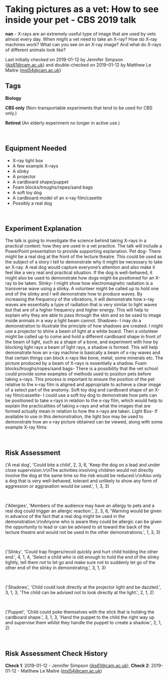 # Taking pictures as a vet: How to see inside your pet - CBS 2019 talk

**nan** - X-rays are an extremely useful type of image that are used by vets almost every day. When might a vet need to take an X-ray? How do X-ray machines work? What can you see on an X-ray image? And what do X-rays of different animals look like? 

Last initially checked on 2019-01-12 by Jennifer Simpson (jks61@cam.ac.uk) and double-checked on 2019-01-12 by Matthew Le Maitre (msl54@cam.ac.uk)

## Tags
<!--- Start Tags (DO NOT REMOVE THIS COMMENT) --->

**Biology**

**CBS only** (Non-transportable experiments that tend to be used for CBS only.)

**Retired** (An elderly experiment no longer in active use.)
<!--- End Tags (DO NOT REMOVE THIS COMMENT) --->

<br/>

## Equipment Needed 
- X-ray light box
- A few example X-rays
- A slinky
- A projector
- A cardboard shape/puppet
- Foam blocks/troughs/ropes/sand bags
- A soft toy dog
- A cardboard model of an x-ray film/casette
- Possibly a real dog

<br/>

## Experiment Explanation 

The talk is going to investigate the science behind taking X-rays in a practical context: how they are used in a vet practice. The talk will include a PowerPoint presentation to provide supporting explanation. 
Pet dog- There might be a real dog at the front of the lecture theatre. This could be used as the subject of a story I tell to demonstrate why it might be necessary to take an X-ray. A real dog would capture everyone’s attention and also make it feel like a very real and practical situation. If the dog is well-behaved, it might also be used to demonstrate how dogs might be positioned for an X-ray to be taken.
Slinky- I might show how electromagnetic radiation is a transverse wave using a slinky. A volunteer might be called up to hold one end of the slinky and I will demonstrate how to produce waves. By increasing the frequency of the vibrations, it will demonstrate how x-ray waves are essentially a type of radiation that is very similar to light waves but that are of a higher frequency and higher energy. This will help to explain why they are able to pass through the skin and so be used to image inside animals in a way a light beam cannot.
Shadows- I may do a demonstration to illustrate the principle of how shadows are created. I might use a projector to shine a beam of light at a white board. Then a volunteer might be called up to come and hold a different cardboard shape in front of the beam of light, such as a shape of a bone, and experiment with how by blocking light rays a beam of light rays, a shadow is formed. This will help demonstrate how an x-ray machine is basically a beam of x-ray waves and that certain things can block x-rays like bone, metal, some minerals etc. The picture produced by a beam of X-rays is essentially a shadow.
Foam blocks/troughs/ropes/sand bags- There is a possibility that the vet school could provide some examples of methods used to position pets before taking x-rays. This process is important to ensure the position of the pet relative to the x-ray film is aligned and appropriate to achieve a clear image of a select part of the anatomy.
Soft toy dog and cardboard shape of an X-ray film/cassette- I could use a soft toy dog to demonstrate how pets can be positioned to take x-rays in relation to the x-ray film, which would help to explain the practicalities of taking x-rays and what the images that are formed actually mean in relation to how the x-rays are taken.
Light Box- If available to use in this demonstration, the light box may be used to demonstrate how an x-ray picture obtained can be viewed, along with some example X-ray films

<br/>

## Risk Assessment

('A real dog', 'Could bite a child', 2, 3, 6, 'Keep the dog on a lead and under close supervision.\r\nThe activities involving children would not directly involve the dog at the same time so the risk would be reduced.\r\nAlso only a dog that is very well-behaved, tolerant and unlikely to show any form of aggression or aggravation would be used.', 1, 3, 3)

<br/>

('Allergies', 'Members of the audience may have an allergy to pets and a real dog could trigger an allergic reaction.', 2, 3, 6, 'Warning would be given in advance of the fact that a real dog might be used in the demonstration.\r\nAnyone who is aware they could be allergic can be given the opportunity to lead or can be advised to sit toward the back of the lecture theatre and would not be used in the other demonstrations.', 1, 3, 3)

<br/>

('Slinky', 'Could trap fingers/recoil quickly and hurt child holding the other end.', 4, 1, 4, 'Select a child who is old enough to hold the end of the slinky tightly, tell them not to let go and make sure not to suddenly let go of the other end of the slinky in demonstrating.', 3, 1, 3)

<br/>

('Shadows', 'Child could look directly at the projector light and be dazzled.', 3, 1, 3, 'The child can be advised not to look directly at the light.', 2, 1, 2)

<br/>

('Puppet', 'Child could poke themselves with the stick that is holding the cardboard shape.', 3, 1, 3, 'Hand the puppet to the child the right way up and supervise them whilst they handle the puppet to create a shadow.', 2, 1, 2)

<br/>

## Risk Assessment Check History 

**Check 1**: 2019-01-12 - Jennifer Simpson (jks61@cam.ac.uk), **Check 2**: 2019-01-12 - Matthew Le Maitre (msl54@cam.ac.uk)